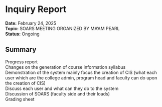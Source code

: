 # Inquiry Report  
**Date:** February 24, 2025  
**Topic:** SOARS MEETING ORGANIZED BY MA’AM PEARL   
**Status:** Ongoing  

## Summary  
Progress report  
Changes on the generation of course information syllabus  
Demonstration of the system mainly focus the creation of CIS (what each user which are the college admin, program head and faculty can do upon the creation of CIS)  
Discuss each user and what can they do to the system   
Discussion of SOARS (faculty side and their loads)   
Grading sheet  
